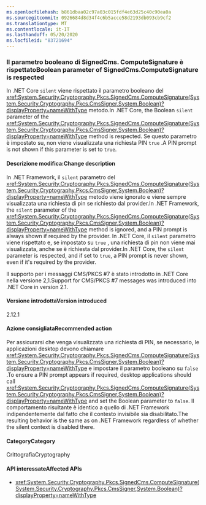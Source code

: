 ```yaml
---
ms.openlocfilehash: b861dbaa02c97a03c015fdf4e63d25c40c90ea0a
ms.sourcegitcommit: 0926684d8d34f4c6b5acce58d2193db093cb9cf2
ms.translationtype: MT
ms.contentlocale: it-IT
ms.lasthandoff: 05/20/2020
ms.locfileid: "83721694"
---
```

### <a name="boolean-parameter-of-signedcmscomputesignature-is-respected"></a><span data-ttu-id="dba0c-101">Il parametro booleano di SignedCms. ComputeSignature è rispettato</span><span class="sxs-lookup"><span data-stu-id="dba0c-101">Boolean parameter of SignedCms.ComputeSignature is respected</span></span>

<span data-ttu-id="dba0c-102">In .NET Core `silent` viene rispettato il parametro booleano del <xref:System.Security.Cryptography.Pkcs.SignedCms.ComputeSignature(System.Security.Cryptography.Pkcs.CmsSigner,System.Boolean)?displayProperty=nameWithType> metodo.</span><span class="sxs-lookup"><span data-stu-id="dba0c-102">In .NET Core, the Boolean `silent` parameter of the <xref:System.Security.Cryptography.Pkcs.SignedCms.ComputeSignature(System.Security.Cryptography.Pkcs.CmsSigner,System.Boolean)?displayProperty=nameWithType> method is respected.</span></span> <span data-ttu-id="dba0c-103">Se questo parametro è impostato su, non viene visualizzata una richiesta PIN `true` .</span><span class="sxs-lookup"><span data-stu-id="dba0c-103">A PIN prompt is not shown if this parameter is set to `true`.</span></span>

#### <a name="change-description"></a><span data-ttu-id="dba0c-104">Descrizione modifica:</span><span class="sxs-lookup"><span data-stu-id="dba0c-104">Change description</span></span>

<span data-ttu-id="dba0c-105">In .NET Framework, il `silent` parametro del <xref:System.Security.Cryptography.Pkcs.SignedCms.ComputeSignature(System.Security.Cryptography.Pkcs.CmsSigner,System.Boolean)?displayProperty=nameWithType> metodo viene ignorato e viene sempre visualizzata una richiesta di pin se richiesto dal provider.</span><span class="sxs-lookup"><span data-stu-id="dba0c-105">In .NET Framework, the `silent` parameter of the <xref:System.Security.Cryptography.Pkcs.SignedCms.ComputeSignature(System.Security.Cryptography.Pkcs.CmsSigner,System.Boolean)?displayProperty=nameWithType> method is ignored, and a PIN prompt is always shown if required by the provider.</span></span> <span data-ttu-id="dba0c-106">In .NET Core, il `silent` parametro viene rispettato e, se impostato su `true` , una richiesta di pin non viene mai visualizzata, anche se è richiesta dal provider.</span><span class="sxs-lookup"><span data-stu-id="dba0c-106">In .NET Core, the `silent` parameter is respected, and if set to `true`, a PIN prompt is never shown, even if it's required by the provider.</span></span>

<span data-ttu-id="dba0c-107">Il supporto per i messaggi CMS/PKCS #7 è stato introdotto in .NET Core nella versione 2,1.</span><span class="sxs-lookup"><span data-stu-id="dba0c-107">Support for CMS/PKCS #7 messages was introduced into .NET Core in version 2.1.</span></span>

#### <a name="version-introduced"></a><span data-ttu-id="dba0c-108">Versione introdotta</span><span class="sxs-lookup"><span data-stu-id="dba0c-108">Version introduced</span></span>

<span data-ttu-id="dba0c-109">2.1</span><span class="sxs-lookup"><span data-stu-id="dba0c-109">2.1</span></span>

#### <a name="recommended-action"></a><span data-ttu-id="dba0c-110">Azione consigliata</span><span class="sxs-lookup"><span data-stu-id="dba0c-110">Recommended action</span></span>

<span data-ttu-id="dba0c-111">Per assicurarsi che venga visualizzata una richiesta di PIN, se necessario, le applicazioni desktop devono chiamare <xref:System.Security.Cryptography.Pkcs.SignedCms.ComputeSignature(System.Security.Cryptography.Pkcs.CmsSigner,System.Boolean)?displayProperty=nameWithType> e impostare il parametro booleano su `false` .</span><span class="sxs-lookup"><span data-stu-id="dba0c-111">To ensure a PIN prompt appears if required, desktop applications should call <xref:System.Security.Cryptography.Pkcs.SignedCms.ComputeSignature(System.Security.Cryptography.Pkcs.CmsSigner,System.Boolean)?displayProperty=nameWithType> and set the Boolean parameter to `false`.</span></span> <span data-ttu-id="dba0c-112">Il comportamento risultante è identico a quello di .NET Framework indipendentemente dal fatto che il contesto invisibile sia disabilitato.</span><span class="sxs-lookup"><span data-stu-id="dba0c-112">The resulting behavior is the same as on .NET Framework regardless of whether the silent context is disabled there.</span></span>

#### <a name="category"></a><span data-ttu-id="dba0c-113">Category</span><span class="sxs-lookup"><span data-stu-id="dba0c-113">Category</span></span>

<span data-ttu-id="dba0c-114">Crittografia</span><span class="sxs-lookup"><span data-stu-id="dba0c-114">Cryptography</span></span>

#### <a name="affected-apis"></a><span data-ttu-id="dba0c-115">API interessate</span><span class="sxs-lookup"><span data-stu-id="dba0c-115">Affected APIs</span></span>

- <xref:System.Security.Cryptography.Pkcs.SignedCms.ComputeSignature(System.Security.Cryptography.Pkcs.CmsSigner,System.Boolean)?displayProperty=nameWithType>

<!--

#### Affected APIs

- `M:System.Security.Cryptography.Pkcs.SignedCms.ComputeSignature(System.Security.Cryptography.Pkcs.CmsSigner,System.Boolean)`

-->
